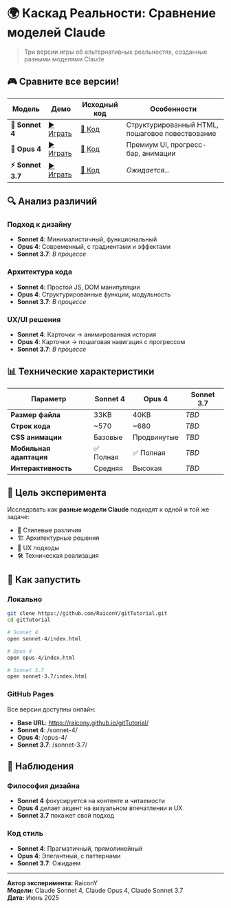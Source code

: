 # 🌍 Каскад Реальности: Сравнение моделей Claude

> Три версии игры об альтернативных реальностях, созданные разными моделями Claude

## 🎮 Сравните все версии!

| Модель | Демо | Исходный код | Особенности |
|--------|------|--------------|-------------|
| **🤖 Sonnet 4** | [▶️ Играть](https://raicony.github.io/gitTutorial/sonnet-4/) | [📁 Код](./sonnet-4/) | Структурированный HTML, пошаговое повествование |
| **🧠 Opus 4** | [▶️ Играть](https://raicony.github.io/gitTutorial/opus-4/) | [📁 Код](./opus-4/) | Премиум UI, прогресс-бар, анимации |
| **⚡ Sonnet 3.7** | [▶️ Играть](https://raicony.github.io/gitTutorial/sonnet-3.7/) | [📁 Код](./sonnet-3.7/) | *Ожидается...* |

## 🔍 Анализ различий

### Подход к дизайну
- **Sonnet 4**: Минималистичный, функциональный
- **Opus 4**: Современный, с градиентами и эффектами
- **Sonnet 3.7**: *В процессе*

### Архитектура кода
- **Sonnet 4**: Простой JS, DOM манипуляции
- **Opus 4**: Структурированные функции, модульность
- **Sonnet 3.7**: *В процессе*

### UX/UI решения
- **Sonnet 4**: Карточки → анимированная история
- **Opus 4**: Карточки → пошаговая навигация с прогрессом
- **Sonnet 3.7**: *В процессе*

## 📊 Технические характеристики

| Параметр | Sonnet 4 | Opus 4 | Sonnet 3.7 |
|----------|----------|--------|-------------|
| **Размер файла** | 33KB | 40KB | *TBD* |
| **Строк кода** | ~570 | ~680 | *TBD* |
| **CSS анимации** | Базовые | Продвинутые | *TBD* |
| **Мобильная адаптация** | ✅ Полная | ✅ Полная | *TBD* |
| **Интерактивность** | Средняя | Высокая | *TBD* |

## 🎯 Цель эксперимента

Исследовать как **разные модели Claude** подходят к одной и той же задаче:
- 🎨 Стилевые различия
- 🏗️ Архитектурные решения  
- 💫 UX подходы
- 🛠️ Техническая реализация

## 🚀 Как запустить

### Локально
```bash
git clone https://github.com/RaiconY/gitTutorial.git
cd gitTutorial

# Sonnet 4
open sonnet-4/index.html

# Opus 4  
open opus-4/index.html

# Sonnet 3.7
open sonnet-3.7/index.html
```

### GitHub Pages
Все версии доступны онлайн:
- **Base URL**: https://raicony.github.io/gitTutorial/
- **Sonnet 4**: /sonnet-4/
- **Opus 4**: /opus-4/
- **Sonnet 3.7**: /sonnet-3.7/

## 📝 Наблюдения

### Философия дизайна
- **Sonnet 4** фокусируется на контенте и читаемости
- **Opus 4** делает акцент на визуальном впечатлении и UX
- **Sonnet 3.7** покажет свой подход

### Код стиль
- **Sonnet 4**: Прагматичный, прямолинейный
- **Opus 4**: Элегантный, с паттернами  
- **Sonnet 3.7**: Ожидаем

---

**Автор эксперимента:** RaiconY  
**Модели:** Claude Sonnet 4, Claude Opus 4, Claude Sonnet 3.7  
**Дата:** Июнь 2025